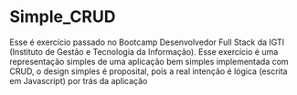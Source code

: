 # Simple_CRUD
Esse é exercício passado no Bootcamp Desenvolvedor Full Stack da IGTI (Instituto de Gestão e Tecnologia da Informação).
Esse exercício é uma representação simples de uma aplicação bem simples implementada com CRUD, o design simples é proposital, pois a real intenção é lógica (escrita em Javascript)
por trás da aplicação
